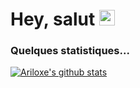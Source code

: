 
# Hey, salut <img src="https://media.giphy.com/media/hvRJCLFzcasrR4ia7z/giphy.gif" width="25px">

### Quelques statistiques...
[![Ariloxe's github stats](https://github-readme-stats.vercel.app/api?username=Ariloxe&count_private=true&include_all_commits=true&theme=radical)](https://google.com)
